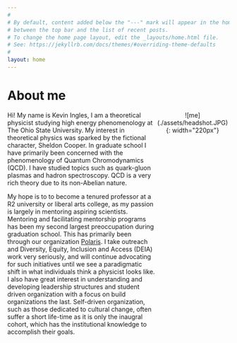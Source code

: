 ```yaml
---
#
# By default, content added below the "---" mark will appear in the home page
# between the top bar and the list of recent posts.
# To change the home page layout, edit the _layouts/home.html file.
# See: https://jekyllrb.com/docs/themes/#overriding-theme-defaults
#
layout: home
---
```


# About me

<div style="display: grid; grid-template-columns: 2fr 1fr;">
  <div sytle="text-align: just;" markdown="1">
  Hi!
  My name is Kevin Ingles, I am a theoretical physicist studying high energy
  phenomenology at The Ohio State University.
  My interest in theoretical physics was sparked by the fictional character, Sheldon Cooper.
  In graduate school I have primarily been concerned with the phenomenology of Quantum
  Chromodynamics (QCD).
  I have studied topics such as quark-gluon plasmas and hadron spectroscopy.
  QCD is a very rich theory due to its non-Abelian nature.

  My hope is to to become a tenured professor at a R2 university or liberal arts college,
  as my passion is largely in mentoring aspiring scientists.
  Mentoring and facilitating mentorship programs has been my second largest preoccupation
  during graduation school.
  This has primarily been through our organization 
  [Polaris](https://physics.osu.edu/student-organizations-0/polaris-0).
  I take outreach and Diversity, Equity, Inclusion and Access (DEIA) work very seriously,
  and will continue advocating for such initiatives until we see a paradigmatic shift
  in what individuals think a physicist looks like.
  I also have great interest in understanding and developing leadership structures and
  student driven organization with a focus on build organizations the last.
  Self-driven organization, such as those dedicated to cultural change, often suffer
  a short life-time as it is only the inaugral cohort, which has the institutional 
  knowledge to accomplish their goals.
  </div>
  <div style="text-align: center;" markdown="1">
  ![me](./assets/headshot.JPG){: width="220px"}
  </div>
</div>

